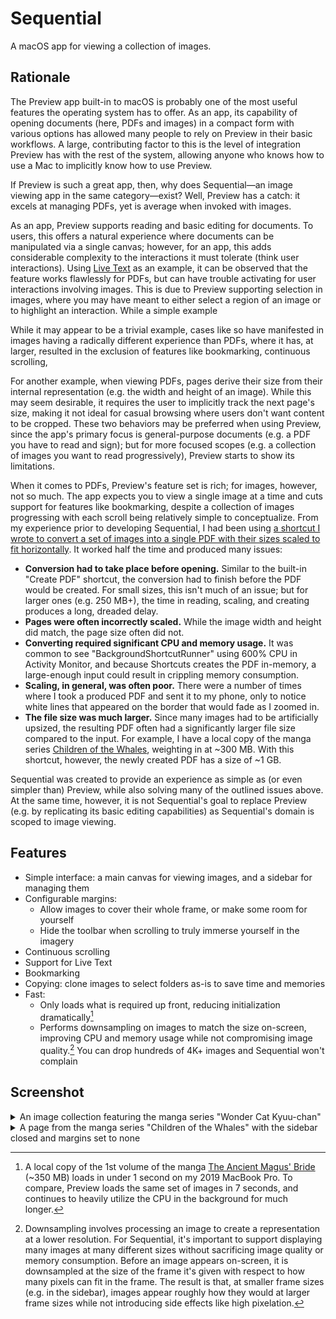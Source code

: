 # Sequential

A macOS app for viewing a collection of images.

## Rationale

The Preview app built-in to macOS is probably one of the most useful features the operating system has to offer. As an app, its capability of opening documents (here, PDFs and images) in a compact form with various options has allowed many people to rely on Preview in their basic workflows. A large, contributing factor to this is the level of integration Preview has with the rest of the system, allowing anyone who knows how to use a Mac to implicitly know how to use Preview.

If Preview is such a great app, then, why does Sequential—an image viewing app in the same category—exist? Well, Preview has a catch: it excels at managing PDFs, yet is average when invoked with images.

As an app, Preview supports reading and basic editing for documents. To users, this offers a natural experience where documents can be manipulated via a single canvas; however, for an app, this adds considerable complexity to the interactions it must tolerate (think user interactions). Using [Live Text][live-text] as an example, it can be observed that the feature works flawlessly for PDFs, but can have trouble activating for user interactions involving images. This is due to Preview supporting selection in images, where you may have meant to either select a region of an image or to highlight an interaction. While a simple example

While it may appear to be a trivial example, cases like so have manifested in images having a radically different experience than PDFs, where it has, at larger, resulted in the exclusion of features like bookmarking, continuous scrolling,  

For another example, when viewing PDFs, pages derive their size from their internal representation (e.g. the width and height of an image). While this may seem desirable, it requires the user to implicitly track the next page's size, making it not ideal for casual browsing where users don't want content to be cropped. These two behaviors may be preferred when using Preview, since the app's primary focus is general-purpose documents (e.g. a PDF you have to read and sign); but for more focused scopes (e.g. a collection of images you want to read progressively), Preview starts to show its limitations.

When it comes to PDFs, Preview's feature set is rich; for images, however, not so much. The app expects you to view a single image at a time and cuts support for features like bookmarking, despite a collection of images progressing with each scroll being relatively simple to conceptualize. <!-- From here on out, figure out how best to cut out this entire section and replace it with just the chunks that matter. --> From my experience prior to developing Sequential, I had been using [a shortcut I wrote to convert a set of images into a single PDF with their sizes scaled to fit horizontally][shortcut]. It worked half the time and produced many issues:
- **Conversion had to take place before opening.** Similar to the built-in "Create PDF" shortcut, the conversion had to finish before the PDF would be created. For small sizes, this isn't much of an issue; but for larger ones (e.g. 250 MB+), the time in reading, scaling, and creating produces a long, dreaded delay.
- **Pages were often incorrectly scaled.** While the image width and height did match, the page size often did not.
- **Converting required significant CPU and memory usage.** It was common to see "BackgroundShortcutRunner" using 600% CPU in Activity Monitor, and because Shortcuts creates the PDF in-memory, a large-enough input could result in crippling memory consumption.
- **Scaling, in general, was often poor.** There were a number of times where I took a produced PDF and sent it to my phone, only to notice white lines that appeared on the border that would fade as I zoomed in.
- **The file size was much larger.** Since many images had to be artificially upsized, the resulting PDF often had a significantly larger file size compared to the input. For example, I have a local copy of the manga series [Children of the Whales][children-of-the-whales], weighting in at ~300 MB. With this shortcut, however, the newly created PDF has a size of ~1 GB.

Sequential was created to provide an experience as simple as (or even simpler than) Preview, while also solving many of the outlined issues above. At the same time, however, it is not Sequential's goal to replace Preview (e.g. by replicating its basic editing capabilities) as Sequential's domain is scoped to image viewing.

## Features

- Simple interface: a main canvas for viewing images, and a sidebar for managing them
- Configurable margins:
  - Allow images to cover their whole frame, or make some room for yourself
  - Hide the toolbar when scrolling to truly immerse yourself in the imagery
- Continuous scrolling
- Support for Live Text
- Bookmarking
- Copying: clone images to select folders as-is to save time and memories
- Fast:
  - Only loads what is required up front, reducing initialization dramatically[^1]
  - Performs downsampling on images to match the size on-screen, improving CPU and memory usage while not compromising image quality.[^2] You can drop hundreds of 4K+ images and Sequential won't complain

## Screenshot

<details>
  <summary>An image collection featuring the manga series "Wonder Cat Kyuu-chan"</summary>
  
  <img src="Documentation/Screenshots/Wonder Cat Kyuu-chan.png" alt="The app showcasing the main canvas with one image, and a sidebar with three images. The toolbar contains the title of the current image, a button for configuring image visual effects, and a toggle for the Live Text icon. At the bottom of the sidebar is a tab for listing bookmarked images.">
</details>

<details>
  <summary>A page from the manga series "Children of the Whales" with the sidebar closed and margins set to none</summary>

  <img src="Documentation/Screenshots/Children of the Whales.png" alt="The app showcasing the visible frame of a page from Children of the Whales (volume 18, chapter 73, page 5). The sidebar is closed, so only the toolbar and image featuring the work are present, with the image extending to cover the full width.">
</details>

[^1]: A local copy of the 1st volume of the manga [The Ancient Magus' Bride][the-ancient-magus-bride] (~350 MB) loads in under 1 second on my 2019 MacBook Pro. To compare, Preview loads the same set of images in 7 seconds, and continues to heavily utilize the CPU in the background for much longer.
[^2]: Downsampling involves processing an image to create a representation at a lower resolution. For Sequential, it's important to support displaying many images at many different sizes without sacrificing image quality or memory consumption. Before an image appears on-screen, it is downsampled at the size of the frame it's given with respect to how many pixels can fit in the frame. The result is that, at smaller frame sizes (e.g. in the sidebar), images appear roughly how they would at larger frame sizes while not introducing side effects like high pixelation.

[live-text]: https://support.apple.com/guide/preview/interact-with-text-in-a-photo-prvw625a5b2c/mac
[shortcut]: https://kyleerhabor.com/convert-images-to-same-width-pdf.shortcut
[children-of-the-whales]: https://en.wikipedia.org/wiki/Children_of_the_Whales
[the-ancient-magus-bride]: https://en.wikipedia.org/wiki/The_Ancient_Magus%27_Bride
